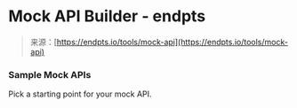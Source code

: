 <!--yml
category: 未分类
date: 2024-05-27 14:57:11
-->

# Mock API Builder - endpts

> 来源：[https://endpts.io/tools/mock-api](https://endpts.io/tools/mock-api)

### Sample Mock APIs

Pick a starting point for your mock API.